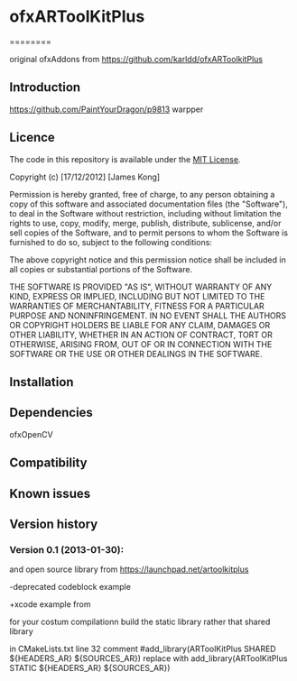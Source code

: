 # ofxARToolKitPlus
========

original ofxAddons from 
https://github.com/karldd/ofxARToolkitPlus

Introduction
------------

https://github.com/PaintYourDragon/p9813 warpper

Licence
-------
The code in this repository is available under the [MIT License](https://secure.wikimedia.org/wikipedia/en/wiki/Mit_license).

Copyright (c) [17/12/2012] [James Kong]

Permission is hereby granted, free of charge, to any person obtaining a copy of this software and associated documentation files (the "Software"), to deal in the Software without restriction, including without limitation the rights to use, copy, modify, merge, publish, distribute, sublicense, and/or sell copies of the Software, and to permit persons to whom the Software is furnished to do so, subject to the following conditions:

The above copyright notice and this permission notice shall be included in all copies or substantial portions of the Software.

THE SOFTWARE IS PROVIDED "AS IS", WITHOUT WARRANTY OF ANY KIND, EXPRESS OR IMPLIED, INCLUDING BUT NOT LIMITED TO THE WARRANTIES OF MERCHANTABILITY, FITNESS FOR A PARTICULAR PURPOSE AND NONINFRINGEMENT. IN NO EVENT SHALL THE AUTHORS OR COPYRIGHT HOLDERS BE LIABLE FOR ANY CLAIM, DAMAGES OR OTHER LIABILITY, WHETHER IN AN ACTION OF CONTRACT, TORT OR OTHERWISE, ARISING FROM, OUT OF OR IN CONNECTION WITH THE SOFTWARE OR THE USE OR OTHER DEALINGS IN THE SOFTWARE.

Installation
------------

Dependencies
------------
ofxOpenCV

Compatibility
------------


Known issues
------------

Version history
------------

### Version 0.1 (2013-01-30):


and open source library from
https://launchpad.net/artoolkitplus

-deprecated codeblock example

+xcode example from 

for your costum compilationn
build the static library rather that shared library

in CMakeLists.txt line 32
comment 
    #add_library(ARToolKitPlus SHARED ${HEADERS_AR} ${SOURCES_AR})
replace with
	add_library(ARToolKitPlus STATIC ${HEADERS_AR} ${SOURCES_AR})